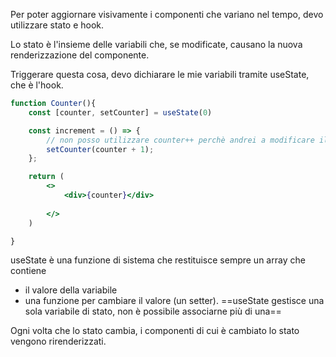 Per poter aggiornare visivamente i componenti che variano nel tempo, devo utilizzare stato e hook.

Lo stato è l'insieme delle variabili che, se  modificate, causano la nuova renderizzazione del componente.

Triggerare questa cosa, devo dichiarare le mie variabili tramite useState, che è l'hook.

```jsx
function Counter(){
	const [counter, setCounter] = useState(0)

	const increment = () => {
		// non posso utilizzare counter++ perchè andrei a modificare il valore della variabile direttamente, che però è un const, quindi andrebbe in errore.
		setCounter(counter + 1);
	};

	return (
		<>
			<div>{counter}</div>
			
		</>
	)

}
```

useState è una funzione di sistema che restituisce sempre un array che contiene
- il valore della variabile
- una funzione per cambiare il valore (un setter).
==useState gestisce una sola variabile di stato, non è possibile associarne più di una==

Ogni volta che lo stato cambia, i componenti di cui è cambiato lo stato vengono rirenderizzati.

